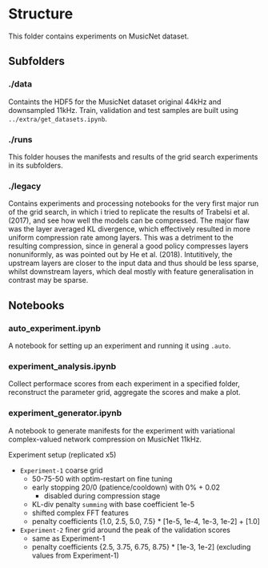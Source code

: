 # Structure

This folder contains experiments on MusicNet dataset.

## Subfolders

### ./data
Containts the HDF5 for the MusicNet dataset original 44kHz and downsampled 11kHz.
Train, validation and test samples are built using `../extra/get_datasets.ipynb`.

### ./runs
This folder houses the manifests and results of the grid search experiments in its subfolders.

### ./legacy
Contains experiments and processing notebooks for the very first major run of the grid search, in which i tried to replicate the results of Trabelsi et al. (2017), and see how well the models can be compressed. The major flaw was the layer averaged KL divergence, which effectively resulted in more uniform compression rate among layers. This was a detriment to the resulting compression, since in general a good policy compresses layers nonuniformly, as was pointed out by He et al. (2018). Intutitively, the upstream layers are closer to the input data and thus should be less sparse, whilst downstream layers, which deal mostly with feature generalisation in contrast may be sparse.

## Notebooks

### auto_experiment.ipynb
A notebook for setting up an experiment and running it using `.auto`.

### experiment_analysis.ipynb
Collect performace scores from each experiment in a specified folder, reconstruct the parameter grid, aggregate the scores and make a plot.

### experiment_generator.ipynb
A notebook to generate manifests for the experiment with variational complex-valued network compression on MusicNet 11kHz.

Experiment setup (replicated x5)
* `Experiment-1` coarse grid
    * 50-75-50 with optim-restart on fine tuning
    * early stopping 20/0 (patience/cooldown) with 0% + 0.02
        - disabled during compression stage
    * KL-div penalty `summing` with base coefficient 1e-5
    * shifted complex FFT features
    * penalty coefficients {1.0, 2.5, 5.0, 7.5} * [1e-5, 1e-4, 1e-3, 1e-2] + [1.0]
* `Experiment-2` finer grid around the peak of the validation scores
    * same as Experiment-1
    * penalty coefficients {2.5, 3.75, 6.75, 8.75} * [1e-3, 1e-2] (excluding values from Experiment-1)
